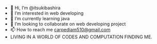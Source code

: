 - 👋 Hi, I’m @itsukibashira
- 👀 I’m interested in web developing
- 🌱 I’m currently learning java
- 💞️ I’m looking to collaborate on web developing project
- 📫 How to reach me carpediam510@gmail.com
-  LIVING IN A WORLD OF CODES AND COMPUTATION FINDING ME.

<!---
itsukibashira/itsukibashira is a ✨ special ✨ repository because its `README.md` (this file) appears on your GitHub profile.
You can click the Preview link to take a look at your changes.
--->

